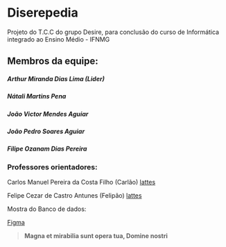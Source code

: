 # Diserepedia
Projeto do T.C.C do grupo Desire, para conclusão do curso de Informática integrado ao Ensino Médio - IFNMG

## Membros da equipe:

##### Arthur Miranda Dias Lima (__Lider__)
##### Nátali Martins Pena 
##### João Victor Mendes Aguiar
##### João Pedro Soares Aguiar
##### Filipe Ozanam Dias Pereira

### Professores orientadores:

Carlos Manuel Pereira da Costa Filho (Carlão)
[lattes](http://lattes.cnpq.br/0345945846702957)

Felipe Cezar de Castro Antunes (Felipão)
[lattes]( http://lattes.cnpq.br/3156030078276280)


Mostra do Banco de dados:

[Figma](https://www.figma.com/file/lici3xvAiyfHxCEksZ0mJx/Diserep%C3%A9dia?node-id=0%3A1)








>**Magna et mirabilia sunt opera tua, Domine nostri**
